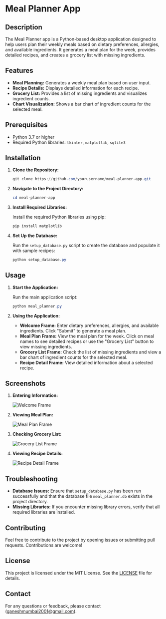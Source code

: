 # Meal Planner App

## Description

The Meal Planner app is a Python-based desktop application designed to help users plan their weekly meals based on dietary preferences, allergies, and available ingredients. It generates a meal plan for the week, provides detailed recipes, and creates a grocery list with missing ingredients.

## Features

- **Meal Planning:** Generates a weekly meal plan based on user input.
- **Recipe Details:** Displays detailed information for each recipe.
- **Grocery List:** Provides a list of missing ingredients and visualizes ingredient counts.
- **Chart Visualization:** Shows a bar chart of ingredient counts for the selected meal.

## Prerequisites

- Python 3.7 or higher
- Required Python libraries: `tkinter`, `matplotlib`, `sqlite3`

## Installation

1. **Clone the Repository:**

    ```powershell
    git clone https://github.com/yourusername/meal-planner-app.git
    ```

2. **Navigate to the Project Directory:**

    ```powershell
    cd meal-planner-app
    ```

3. **Install Required Libraries:**

    Install the required Python libraries using pip:

    ```powershell
    pip install matplotlib
    ```

4. **Set Up the Database:**

    Run the `setup_database.py` script to create the database and populate it with sample recipes:

    ```powershell
    python setup_database.py
    ```

## Usage

1. **Start the Application:**

    Run the main application script:

    ```powershell
    python meal_planner.py
    ```

2. **Using the Application:**

    - **Welcome Frame:** Enter dietary preferences, allergies, and available ingredients. Click "Submit" to generate a meal plan.
    - **Meal Plan Frame:** View the meal plan for the week. Click on meal names to see detailed recipes or use the "Grocery List" button to view missing ingredients.
    - **Grocery List Frame:** Check the list of missing ingredients and view a bar chart of ingredient counts for the selected meal.
    - **Recipe Detail Frame:** View detailed information about a selected recipe.

## Screenshots

1. **Entering Information:**

    ![Welcome Frame](https://github.com/yourusername/meal-planner-app/blob/main/images/welcome_frame.png)

2. **Viewing Meal Plan:**

    ![Meal Plan Frame](https://github.com/yourusername/meal-planner-app/blob/main/images/meal_plan_frame.png)

3. **Checking Grocery List:**

    ![Grocery List Frame](https://github.com/yourusername/meal-planner-app/blob/main/images/grocery_list_frame.png)

4. **Viewing Recipe Details:**

    ![Recipe Detail Frame](https://github.com/yourusername/meal-planner-app/blob/main/images/recipe_detail_frame.png)

## Troubleshooting

- **Database Issues:** Ensure that `setup_database.py` has been run successfully and that the database file `meal_planner.db` exists in the project directory.
- **Missing Libraries:** If you encounter missing library errors, verify that all required libraries are installed.

## Contributing

Feel free to contribute to the project by opening issues or submitting pull requests. Contributions are welcome!

## License

This project is licensed under the MIT License. See the [LICENSE](LICENSE) file for details.

## Contact

For any questions or feedback, please contact (ganeshmumbai2001@gmail.com).
